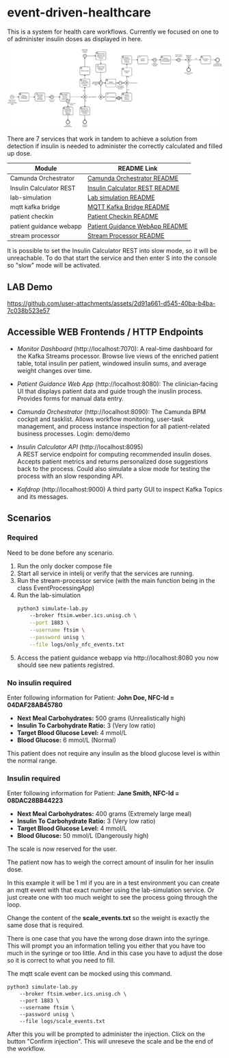 # event-driven-healthcare
This is a system for health care workflows. Currently we focused on one to of administer insulin doses as displayed in here. 

![BPMN Process](/camunda-orchestrator/src/main/resources/process.png)

There are 7 services that work in tandem to achieve a solution from detection if insulin is needed to administer the correctly calculated and filled up dose. 

| Module| README Link|
|-------------|-------------|
| Camunda Orchestrator | [Camunda Orchestrator README](camunda-orchestrator/README.md) |
| Insulin Calculator REST     | [Insulin Calculator REST README](/insulin-calculator-rest/README.md)         |
| lab-simulation   | [Lab simulation README](/lab-simulation/README.md)   |
| mqtt kafka bridge       | [MQTT Kafka Bridge README](/mqtt-kafka-bridge/README.md)          |
| patient checkin      | [Patient Checkin README](/patient-checkin/README.md)        |
| patient guidance webapp           | [Patient Guidance WebApp README](/patient-guidance-webapp/README.md)                 |
| stream processor        | [Stream Processor README](/stream-processor/README.md)                 |

It is possible to set the Insulin Calculator REST into slow mode, so it will be unreachable. To do that start the service and then enter S into the console so "slow" mode will be activated.

## LAB Demo

https://github.com/user-attachments/assets/2d91a661-d545-40ba-b4ba-7c038b523e57


## Accessible WEB Frontends / HTTP Endpoints
- *Monitor Dashboard* (http://localhost:7070): A real-time dashboard for the Kafka Streams processor. Browse live views of the enriched patient table, total insulin per patient, windowed insulin sums, and average weight changes over time.

- *Patient Guidance Web App* (http://localhost:8080): The clinician‐facing UI that displays patient data and guide trough the inuslin process. Provides forms for manual data entry.

- *Camunda Orchestrator* (http://localhost:8090): The Camunda BPM cockpit and tasklist. Allows workflow monitoring, user-task management, and process instance inspection for all patient-related business processes. Login: demo/demo

- *Insulin Calculator API* (http://localhost:8095)  
  A REST service endpoint for computing recommended insulin doses. Accepts patient metrics and returns personalized dose suggestions back to the process. Could also simulate a slow mode for testing the process with an slow responding API.

- *Kafdrop* (http://localhost:9000)
  A third party GUI to inspect Kafka Topics and its messages.

## Scenarios 

### Required 
Need to be done before any scenario. 

1) Run the only docker compose file 
2) Start all service in intelij or verify that the services are running. 
3) Run the stream-processor service (with the main function being in the class EventProcessingApp)
4) Run the lab-simulation 
    ```bash
    python3 simulate-lab.py
        --broker ftsim.weber.ics.unisg.ch \
        --port 1883 \
        --username ftsim \
        --password unisg \
        --file logs/only_nfc_events.txt
    ```
5) Access the patient guidance webapp via http://localhost:8080 you now should see new patients registred.

### No insulin required

Enter following information for Patient: **John Doe, NFC-Id = 04DAF28AB45780**
* **Next Meal Carbohydrates:** 500 grams (Unrealistically high)
* **Insulin To Carbohydrate Ratio:** 3 (Very low ratio)
* **Target Blood Glucose Level:** 4 mmol/L
* **Blood Glucose:** 6 mmol/L (Normal)

This patient does not require any insulin as the blood glucose level is within the normal range.

### Insulin required

Enter following information for Patient: **Jane Smith, NFC-Id = 08DAC28BB44223**

* **Next Meal Carbohydrates:** 400 grams (Extremely large meal)
* **Insulin To Carbohydrate Ratio:** 3 (Very low ratio)
* **Target Blood Glucose Level:** 4 mmol/L
* **Blood Glucose:** 50 mmol/L (Dangerously high)

The scale is now reserved for the user. 

The patient now has to weigh the correct amount of insulin for her insulin dose. 

In this example it will be 1 ml if you are in a test environment you can create an mqtt event with that exact number using the lab-simulation service. Or just create one with too much weight to see the process going through the loop. 

Change the content of the **scale_events.txt** so the weight is exactly the same dose that is required. 

There is one case that you have the wrong dose drawn into the syringe. This will prompt you an information telling you either that you have too much in the syringe or too little. And in this case you have to adjust the dose so it is correct to what you need to fill. 

The mqtt scale event can be mocked using this command.

    python3 simulate-lab.py
        --broker ftsim.weber.ics.unisg.ch \
        --port 1883 \
        --username ftsim \
        --password unisg \
        --file logs/scale_events.txt

After this you will be prompted to administer the injection. Click on the button "Confirm injection". This will unreseve the scale and be the end of the workflow. 

